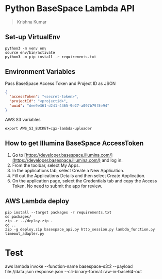 # Python BaseSpace Lambda API
> Krishna Kumar

## Set-up VirtualEnv

```
python3 -m venv env
source env/bin/activate
python3 -m pip install -r requirements.txt
```

## Environment Variables

Pass BaseSpace Access Token and Project ID as JSON

```json
{
  "accessToken": "<secret-token>",
  "projectId": "<projectid>",
  "uuid": "dee9e361-d241-4465-9e27-a097b79f5e94"
}
```

AWS S3 variables
```
export AWS_S3_BUCKET=cgx-lambda-uploader
```

## How to get Illumina BaseSpace AccessToken

1. Go to [https://developer.basespace.illumina.com/](https://developer.basespace.illumina.com/) and log in.
2. From the toolbar, select My Apps.
3. In the applications tab, select Create a New Application.
4. Fill out the Applications Details and then select Create Application.
5. On the application page, select the Credentials tab and copy the Access Token. No need to submit the app for review.


## AWS Lambda deploy
```shell
pip install --target packages -r requirements.txt 
cd packages/
zip -r ../deploy.zip .
cd ..
zip -g deploy.zip basespace_api.py http_session.py lambda_function.py timeout_adapter.py 
```

# Test

aws lambda invoke --function-name basespace-s3:2 --payload file://data.json response.json --cli-binary-format raw-in-base64-out
